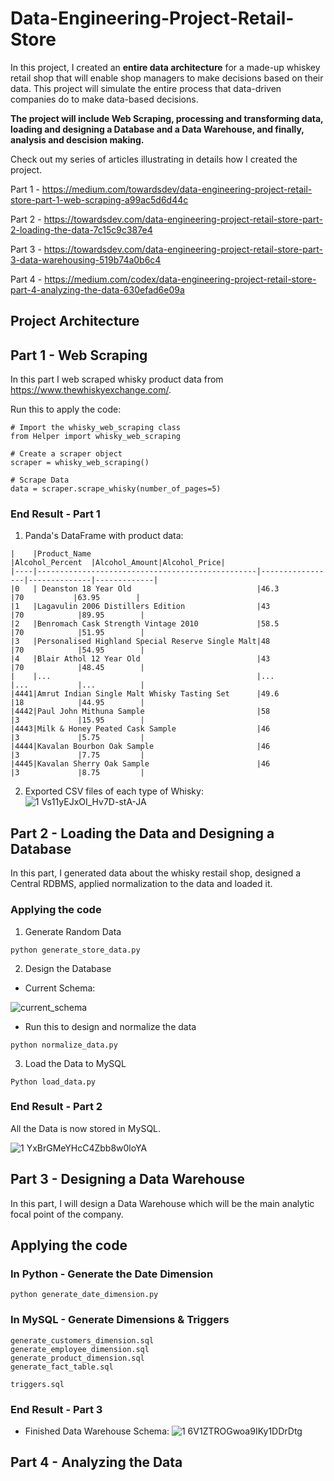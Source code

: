 # Data-Engineering-Project-Retail-Store
In this project, I created an __entire data architecture__ for a made-up whiskey retail shop that will enable shop managers to make decisions based on their data. 
This project will simulate the entire process that data-driven companies do to make data-based decisions.

__The project will include Web Scraping, processing and transforming data, loading and designing a Database and a Data Warehouse, and finally, analysis and descision making.__

Check out my series of articles illustrating in details how I created the project.

Part 1 - https://medium.com/towardsdev/data-engineering-project-retail-store-part-1-web-scraping-a99ac5d6d44c

Part 2 - https://towardsdev.com/data-engineering-project-retail-store-part-2-loading-the-data-7c15c9c387e4

Part 3 - https://towardsdev.com/data-engineering-project-retail-store-part-3-data-warehousing-519b74a0b6c4

Part 4 - https://medium.com/codex/data-engineering-project-retail-store-part-4-analyzing-the-data-630efad6e09a

## Project Architecture


## Part 1 - Web Scraping
In this part I web scraped whisky product data from https://www.thewhiskyexchange.com/.

Run this to apply the code:

```
# Import the whisky_web_scraping class
from Helper import whisky_web_scraping

# Create a scraper object
scraper = whisky_web_scraping()

# Scrape Data
data = scraper.scrape_whisky(number_of_pages=5)
```

### End Result - Part 1

1. Panda's DataFrame with product data:
```
|    |Product_Name                                     |Alcohol_Percent  |Alcohol_Amount|Alcohol_Price|
|----|-------------------------------------------------|-----------------|--------------|-------------|
|0   | Deanston 18 Year Old                            |46.3             |70           |63.95        |
|1   |Lagavulin 2006 Distillers Edition                |43               |70            |89.95        |
|2   |Benromach Cask Strength Vintage 2010             |58.5             |70            |51.95        |
|3   |Personalised Highland Special Reserve Single Malt|48               |70            |54.95        |
|4   |Blair Athol 12 Year Old                          |43               |70            |48.45        |
|    |...                                              |...              |...           |...          |
|4441|Amrut Indian Single Malt Whisky Tasting Set      |49.6             |18            |44.95        |
|4442|Paul John Mithuna Sample                         |58               |3             |15.95        |
|4443|Milk & Honey Peated Cask Sample                  |46               |3             |5.75         |
|4444|Kavalan Bourbon Oak Sample                       |46               |3             |7.75         |
|4445|Kavalan Sherry Oak Sample                        |46               |3             |8.75         |
```

2. Exported CSV files of each type of Whisky:
![1 Vs11yEJxOI_Hv7D-stA-JA](https://user-images.githubusercontent.com/65648983/200838844-72029ee7-eca8-4f19-a0f9-1a54ce43d1e3.png)

## Part 2 - Loading the Data and Designing a Database
In this part, I generated data about the whisky restail shop, designed a Central RDBMS, applied normalization to the data and loaded it.

### Applying the code
1. Generate Random Data

```
python generate_store_data.py
```

2. Design the Database

- Current Schema:

![current_schema](https://user-images.githubusercontent.com/65648983/200842768-8f03b391-cea9-44bf-9296-26abadefccf8.png)


- Run this to design and normalize the data
```
python normalize_data.py
```

3. Load the Data to MySQL
```
Python load_data.py
```

### End Result - Part 2
All the Data is now stored in MySQL.

![1 YxBrGMeYHcC4Zbb8w0loYA](https://user-images.githubusercontent.com/65648983/200845784-93092dde-afdb-4f8e-a7ab-8f4c61c78531.png)






## Part 3 - Designing a Data Warehouse
In this part, I will design a Data Warehouse which will be the main analytic focal point of the company. 

## Applying the code

### In Python - Generate the Date Dimension

```
python generate_date_dimension.py
```

### In MySQL - Generate Dimensions & Triggers

```
generate_customers_dimension.sql
generate_employee_dimension.sql
generate_product_dimension.sql
generate_fact_table.sql

triggers.sql
```
### End Result - Part 3

- Finished Data Warehouse Schema:
![1 6V1ZTROGwoa9IKy1DDrDtg](https://user-images.githubusercontent.com/65648983/200848563-b557b0a7-1889-4f87-811e-0c7a98cb0ed9.png)


## Part 4 - Analyzing the Data
